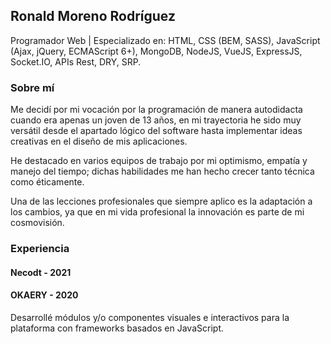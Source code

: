 ## Ronald Moreno Rodríguez

Programador Web | Especializado en: HTML, CSS (BEM, SASS), JavaScript (Ajax, jQuery, ECMAScript 6+), MongoDB, NodeJS, VueJS, ExpressJS, Socket.IO, APIs Rest, DRY, SRP.

### Sobre mí

Me decidí por mi vocación por la programación de manera autodidacta cuando era apenas un joven de 13 años, en mi trayectoria he sido muy versátil desde el apartado lógico del software hasta implementar ideas creativas en el diseño de mis aplicaciones.

He destacado en varios equipos de trabajo por mi optimismo, empatía y manejo del tiempo; dichas habilidades me han hecho crecer tanto técnica como éticamente.

Una de las lecciones profesionales que siempre aplico es la adaptación a los cambios, ya que en mi vida profesional la innovación es parte de mi cosmovisión.

### Experiencia

#### Necodt - 2021


#### OKAERY - 2020
Desarrollé módulos y/o componentes visuales e interactivos para la plataforma con frameworks basados en JavaScript.
